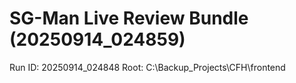 ﻿# SG-Man Live Review Bundle (20250914_024859)
Run ID: 20250914_024848
Root: C:\Backup_Projects\CFH\frontend

